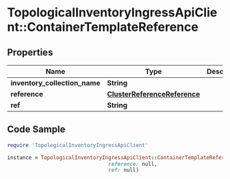 # TopologicalInventoryIngressApiClient::ContainerTemplateReference

## Properties

Name | Type | Description | Notes
------------ | ------------- | ------------- | -------------
**inventory_collection_name** | **String** |  | 
**reference** | [**ClusterReferenceReference**](ClusterReferenceReference.md) |  | 
**ref** | **String** |  | 

## Code Sample

```ruby
require 'TopologicalInventoryIngressApiClient'

instance = TopologicalInventoryIngressApiClient::ContainerTemplateReference.new(inventory_collection_name: null,
                                 reference: null,
                                 ref: null)
```


